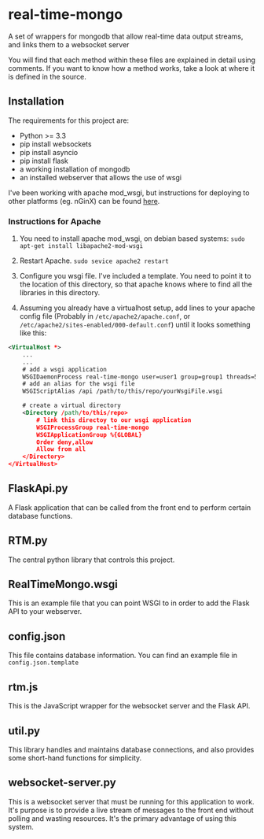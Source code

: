 # real-time-mongo
A set of wrappers for mongodb that allow real-time data output streams, and
links them to a websocket server

You will find that each method within these files are explained in detail
using comments. If you want to know how a method works, take a look at where
it is defined in the source.

## Installation
The requirements for this project are:
- Python >= 3.3
- pip install websockets
- pip install asyncio
- pip install flask
- a working installation of mongodb
- an installed webserver that allows the use of wsgi

I've been working with apache mod_wsgi, but instructions for deploying to
other platforms (eg. nGinX) can be found
[here](http://flask.pocoo.org/docs/0.10/deploying/).

### Instructions for Apache
1. You need to install apache mod_wsgi, on debian based systems:
`sudo apt-get install libapache2-mod-wsgi`

2. Restart Apache. `sudo sevice apache2 restart`

3. Configure you wsgi file. I've included a template. You need to point it to
the location of this directory, so that apache knows where to find all the
libraries in this directory.

4. Assuming you already have a virtualhost setup, add lines to your apache
config file (Probably in `/etc/apache2/apache.conf`, or
`/etc/apache2/sites-enabled/000-default.conf`) until it looks something like
this:

```xml
<VirtualHost *>
    ...
    ...
    # add a wsgi application
    WSGIDaemonProcess real-time-mongo user=user1 group=group1 threads=5
    # add an alias for the wsgi file
    WSGIScriptAlias /api /path/to/this/repo/yourWsgiFile.wsgi

    # create a virtual directory
    <Directory /path/to/this/repo>
        # link this directoy to our wsgi application
        WSGIProcessGroup real-time-mongo
        WSGIApplicationGroup %{GLOBAL}
        Order deny,allow
        Allow from all
    </Directory>
</VirtualHost>

```

## FlaskApi.py
A Flask application that can be called from the front end to perform certain
database functions.

## RTM.py
The central python library that controls this project.

## RealTimeMongo.wsgi
This is an example file that you can point WSGI to in order to add the Flask
API to your webserver.

## config.json
This file contains database information. You can find an example file in
`config.json.template`

## rtm.js
This is the JavaScript wrapper for the websocket server and the Flask API.

## util.py
This library handles and maintains database connections, and also provides
some short-hand functions for simplicity.

## websocket-server.py
This is a websocket server that must be running for this application to work.
It's purpose is to provide a live stream of messages to the front end without
polling and wasting resources. It's the primary advantage of using this system.
